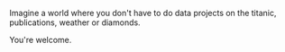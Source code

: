Imagine a world where you don't have to do data projects on the titanic, publications, weather or diamonds. 

You're welcome.
